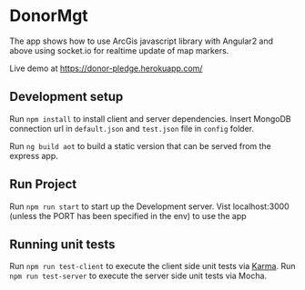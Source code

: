 # DonorMgt

The app shows how to use ArcGis javascript library with Angular2 and above using socket.io for realtime update of map markers.

Live demo at https://donor-pledge.herokuapp.com/

## Development setup

Run `npm install` to install client and server dependencies.
Insert MongoDB connection url in `default.json` and `test.json` file in `config` folder.

Run `ng build aot` to build a static version that can be served from the express app.

## Run Project

Run `npm run start` to start up the Development server.
Vist localhost:3000 (unless the PORT has been specified in the env) to use the app

## Running unit tests

Run `npm run test-client` to execute the client side unit tests via [Karma](https://karma-runner.github.io).
Run `npm run test-server` to execute the server side unit tests via Mocha.

